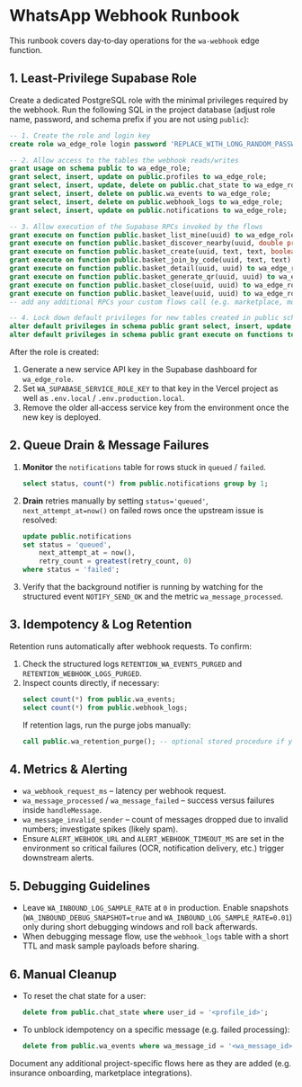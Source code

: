 # WhatsApp Webhook Runbook

This runbook covers day‑to‑day operations for the `wa-webhook` edge function.

## 1. Least-Privilege Supabase Role

Create a dedicated PostgreSQL role with the minimal privileges required by the
webhook. Run the following SQL in the project database (adjust role name,
password, and schema prefix if you are not using `public`):

```sql
-- 1. Create the role and login key
create role wa_edge_role login password 'REPLACE_WITH_LONG_RANDOM_PASSWORD';

-- 2. Allow access to the tables the webhook reads/writes
grant usage on schema public to wa_edge_role;
grant select, insert, update on public.profiles to wa_edge_role;
grant select, insert, update, delete on public.chat_state to wa_edge_role;
grant select, insert, delete on public.wa_events to wa_edge_role;
grant select, insert, delete on public.webhook_logs to wa_edge_role;
grant select, insert, update on public.notifications to wa_edge_role;

-- 3. Allow execution of the Supabase RPCs invoked by the flows
grant execute on function public.basket_list_mine(uuid) to wa_edge_role;
grant execute on function public.basket_discover_nearby(uuid, double precision, double precision, integer) to wa_edge_role;
grant execute on function public.basket_create(uuid, text, text, boolean, bigint) to wa_edge_role;
grant execute on function public.basket_join_by_code(uuid, text, text) to wa_edge_role;
grant execute on function public.basket_detail(uuid, uuid) to wa_edge_role;
grant execute on function public.basket_generate_qr(uuid, uuid) to wa_edge_role;
grant execute on function public.basket_close(uuid, uuid) to wa_edge_role;
grant execute on function public.basket_leave(uuid, uuid) to wa_edge_role;
-- add any additional RPCs your custom flows call (e.g. marketplace, mobility).

-- 4. Lock down default privileges for new tables created in public schema
alter default privileges in schema public grant select, insert, update, delete on tables to wa_edge_role;
alter default privileges in schema public grant execute on functions to wa_edge_role;
```

After the role is created:

1. Generate a new service API key in the Supabase dashboard for
   `wa_edge_role`.
2. Set `WA_SUPABASE_SERVICE_ROLE_KEY` to that key in the Vercel project as well
   as `.env.local` / `.env.production.local`.
3. Remove the older all‑access service key from the environment once the new
   key is deployed.

## 2. Queue Drain & Message Failures

1. **Monitor** the `notifications` table for rows stuck in `queued` /
   `failed`.
   ```sql
   select status, count(*) from public.notifications group by 1;
   ```
2. **Drain** retries manually by setting `status='queued'`,
   `next_attempt_at=now()` on failed rows once the upstream issue is resolved:
   ```sql
   update public.notifications
   set status = 'queued',
       next_attempt_at = now(),
       retry_count = greatest(retry_count, 0)
   where status = 'failed';
   ```
3. Verify that the background notifier is running by watching for the
   structured event `NOTIFY_SEND_OK` and the metric `wa_message_processed`.

## 3. Idempotency & Log Retention

Retention runs automatically after webhook requests. To confirm:

1. Check the structured logs `RETENTION_WA_EVENTS_PURGED` and
   `RETENTION_WEBHOOK_LOGS_PURGED`.
2. Inspect counts directly, if necessary:
   ```sql
   select count(*) from public.wa_events;
   select count(*) from public.webhook_logs;
   ```
   If retention lags, run the purge jobs manually:
   ```sql
   call public.wa_retention_purge(); -- optional stored procedure if you add one
   ```

## 4. Metrics & Alerting

- `wa_webhook_request_ms` – latency per webhook request.
- `wa_message_processed` / `wa_message_failed` – success versus failures inside
  `handleMessage`.
- `wa_message_invalid_sender` – count of messages dropped due to invalid
  numbers; investigate spikes (likely spam).
- Ensure `ALERT_WEBHOOK_URL` and `ALERT_WEBHOOK_TIMEOUT_MS` are set in the
  environment so critical failures (OCR, notification delivery, etc.) trigger
  downstream alerts.

## 5. Debugging Guidelines

- Leave `WA_INBOUND_LOG_SAMPLE_RATE` at `0` in production. Enable snapshots
  (`WA_INBOUND_DEBUG_SNAPSHOT=true` and `WA_INBOUND_LOG_SAMPLE_RATE=0.01`) only
  during short debugging windows and roll back afterwards.
- When debugging message flow, use the `webhook_logs` table with a short TTL
  and mask sample payloads before sharing.

## 6. Manual Cleanup

- To reset the chat state for a user:
  ```sql
  delete from public.chat_state where user_id = '<profile_id>';
  ```
- To unblock idempotency on a specific message (e.g. failed processing):
  ```sql
  delete from public.wa_events where wa_message_id = '<wa_message_id>';
  ```

Document any additional project-specific flows here as they are added (e.g.
insurance onboarding, marketplace integrations).
